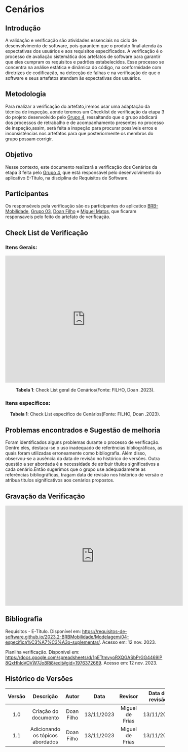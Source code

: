 # **Cenários**

## **Introdução**


A validação e verificação são atividades essenciais no ciclo de desenvolvimento de software, pois garantem que o produto final atenda às expectativas dos usuários e aos requisitos especificados. A verificação é o processo de avaliação sistemática dos artefatos de software para garantir que eles cumpram os requisitos e padrões estabelecidos. Esse processo se concentra na análise estática e dinâmica do código, na conformidade com diretrizes de codificação, na detecção de falhas e na verificação de que o software e seus artefatos atendam às expectativas dos usuários.

##  **Metodologia**  

Para realizar a verificação do artefato,iremos usar uma adaptação da técnica de inspeção, aonde teremos um Checklist de verificação da etapa 3 do projeto desenvolvido pelo [Grupo 4](https://requisitos-de-software.github.io/2023.2-e-Titulo/), ressaltando que o grupo abdicará dos processos de retrabalho e de acompanhamento presentes no processo de inspeção,assim, será feita a inspeção para procurar possíveis erros e inconsistências nos artefatos para que posteriormente os membros do grupo possam corrigir.

## **Objetivo** 

Nesse contexto, este documento realizará a verificação dos Cenários da etapa 3 feita pelo [Grupo 4](https://requisitos-de-software.github.io/2023.2-e-Titulo/), que está responsável pelo desenvolvimento do aplicativo E-Título, na disciplina de Requisitos de Software.

## **Participantes**

Os responséveis pela verificação são os participantes do aplicatico [BRB-Mobilidade](https://github.com/Requisitos-de-Software/2023.2-BRBMobilidade), [Grupo 03](https://github.com/Requisitos-de-Software/2023.2-e-Titulo), [Doan Filho](https://github.com/FilhoDoan) e [Miguel Matos](https://github.com/migueldefrias), que ficaram responsaveis pelo feito do artefato de verificação.   

## **Check List de Verificação**

### **Itens Gerais:**

<iframe src="https://docs.google.com/spreadsheets/d/e/2PACX-1vSlLmV86Cd7nasqEOiOls7kjaEHZWOUzIHWw_6jbs900kZAyTctn3ZAcRjdz98gup0YyQBdg-VaAMWW/pubhtml?gid=830374409&amp;single=true&amp;widget=true&amp;headers=false" width="100%" height="400" frameborder="0"></iframe>
 
<div style="text-align: center">
    <p> <b>Tabela 1</b>: Check List geral de Cenários(Fonte: FILHO, Doan .2023).</p>
</div>

### **Itens específicos:**



<div style="text-align: center">
    <p> <b>Tabela 1</b>: Check List específico de Cenários(Fonte: FILHO, Doan .2023).</p>
</div>

## **Problemas encontrados e Sugestão de melhoria**
Foram identificados alguns problemas durante o processo de verificação. Dentre eles, destaca-se o uso inadequado de referências bibliográficas, as quais foram utilizadas erroneamente como bibliografia. Além disso, observou-se a ausência da data de revisão no histórico de versões. Outra questão a ser abordada é a necessidade de atribuir títulos significativos a cada cenário.Então sugerimos que o grupo use adequadamente as referências bibliográficas, tragam data de revisão nos histórico de versão e atribua titulos significativos aos cenários propostos.

## **Gravação da Verificação**

<iframe width="560" height="315" src="https://www.youtube.com/embed/kLcKzkO7c4g?si=FoFYFUt0YS6YRSzM" title="YouTube video player" frameborder="0" allow="accelerometer; autoplay; clipboard-write; encrypted-media; gyroscope; picture-in-picture; web-share" allowfullscreen></iframe>
 
## **Bibliografia**

Requisitos - E-Título. Disponível em: <https://requisitos-de-software.github.io/2023.2-BRBMobilidade/Modelagem/04-especifica%C3%A7%C3%A3o-suplementar/>. Acesso em: 12 nov. 2023.

Planilha verificação. Disponível em: <https://docs.google.com/spreadsheets/d/1pETtmvyoRXQGASbPrGG4469IP8QxHhIoVOVW7Jo8Ri8/edit#gid=1976372669>. Acesso em: 12 nov. 2023.

 
## **Histórico de Versões**

| Versão |          Descrição              |     Autor      |      Data      |   Revisor     |    Data de revisão    |  
|:------:|:-------------------------------:|:--------------:|:--------------:|:-------------:|:---------------------:|
|  1.0   | Criação do documento  | Doan Filho |   13/11/2023   | Miguel de Frias |  13/11/2023    |
|  1.1   | Adicionando os tópicos abordados  | Doan Filho |   13/11/2023   |  Miguel de Frias |   13/11/2023   |